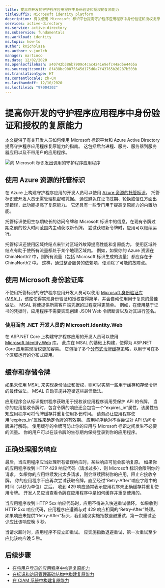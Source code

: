 ```yaml
---
title: 提高你开发的守护程序应用程序中身份验证和授权的复原能力
titleSuffix: Microsoft identity platform
description: 有关使用 Microsoft 标识平台提高守护程序应用程序中身份验证和授权复原能力的指南
services: active-directory
ms.service: active-directory
ms.subservice: fundamentals
ms.workload: identity
ms.topic: how-to
author: knicholasa
ms.author: v-junlch
manager: martinco
ms.date: 12/02/2020
ms.openlocfilehash: a40742b386b7909c4cac4241e9efc44ad5e4465a
ms.sourcegitcommit: 8f438bc90075645d175d6a7f43765b20287b503b
ms.translationtype: HT
ms.contentlocale: zh-CN
ms.lasthandoff: 12/10/2020
ms.locfileid: "97004302"
---
```

# <a name="increase-the-resilience-of-authentication-and-authorization-in-daemon-applications-you-develop"></a>提高你开发的守护程序应用程序中身份验证和授权的复原能力

本文提供了有关开发人员如何使用 Microsoft 标识平台和 Azure Active Directory 提高守护程序应用程序复原能力的指南。 这包括后台进程、服务、服务器到服务器应用以及不带用户的应用程序。

![向 Microsoft 标识发出调用的守护程序应用程序](./media/resilience-daemon-app/calling-microsoft-identity.png)

## <a name="use-managed-identities-for-azure-resources"></a>使用 Azure 资源的托管标识

在 Azure 上构建守护程序应用的开发人员可以使用 [Azure 资源的托管标识](/active-directory/managed-identities-azure-resources/overview)。 托管标识使开发人员无需管理机密和凭据。 通过避免在证书过期、轮换或信任方面出现错误，此功能提高了复原能力。 它还具有一些专门用于提高复原能力的内置功能。

托管标识使用生存期较长的访问令牌和 Microsoft 标识中的信息，在现有令牌过期之前的较大时间范围内主动获取新令牌。 尝试获取新令牌时，应用可以继续运行。

托管标识还使用区域终结点来针对区域外故障提高性能和复原能力。 使用区域终结点有助于使所有流量都处于某个地理区域内。 例如，如果你的 Azure 资源在 ChinaNorth2 中，则所有流量（包括 Microsoft 标识生成的流量）都应存在于 ChinaNorth2 中。 这样，通过整合服务的依赖项，便消除了可能的故障点。

## <a name="use-the-microsoft-authentication-library"></a>使用 Microsoft 身份验证库

不使用托管标识的守护程序应用开发人员可以使用 [Microsoft 身份验证库 (MSAL)](/active-directory/develop/msal-overview)，该库使得实现身份验证和授权变得简单，并会自动使用用于复原的最佳做法。 MSAL 将使提供所需客户端凭据的过程变得更简单。 例如，在使用基于证书的凭据时，应用程序不需要实现创建 JSON Web 令牌断言以及对其进行签名。

### <a name="use-microsoftidentityweb-for-net-developers"></a>使用面向 .NET 开发人员的 Microsoft.Identity.Web

在 ASP.NET Core 上构建守护程序应用的开发人员可以使用 [Microsoft.Identity.Web](/active-directory/develop/microsoft-identity-web) 库。 此库在 MSAL 的基础上构建，使得为 ASP.NET Core 应用实现授权更加容易。 它包括了多个[分布式令牌缓存](https://github.com/AzureAD/microsoft-identity-web/wiki/token-cache-serialization#distributed-token-cache)策略，以用于可在多个区域运行的分布式应用。

## <a name="cache-and-store-tokens"></a>缓存和存储令牌

如果未使用 MSAL 来实现身份验证和授权，则可以实施一些用于缓存和存储令牌的最佳做法。 MSAL 自动实施并遵循这些最佳做法。

应用程序会从标识提供程序获取用于授权该应用程序调用受保护 API 的令牌。 当你的应用接收令牌时，包含令牌的响应还会包含一个“expires\_in”属性，该属性告知应用程序可将令牌缓存并重复使用多长时间。 请务必让应用程序使用“expires\_in”属性来确定令牌的有效期。 应用程序绝对不得尝试对 API 访问令牌进行解码。 使用缓存的令牌可防止你的应用与 Microsoft 标识之间发生不必要的流量。 你的用户可以在该令牌的生存期内保持登录到你的应用程序。

## <a name="properly-handle-service-responses"></a>正确处理服务响应

最后，当应用程序应当处理所有错误响应时，某些响应可能会影响复原。 如果你的应用程序收到 HTTP 429 响应代码（请求过多），则 Microsoft 标识会限制你的请求。 如果你的应用继续发出太多请求，则会继续限制你的应用，阻止它接收令牌。 你的应用程序不应再次尝试获取令牌，直至经过“Retry-After”响应字段中的时间（以秒为单位）之后。 收到 429 响应通常表示应用程序未正确缓存并重复使用令牌。 开发人员应当查看令牌在应用程序中是如何缓存并重复使用的。

当应用程序收到 HTTP 5xx 响应代码时，应用不得进入快速重试循环。 如果收到 HTTP 5xx 响应代码，应用程序应遵循与对 429 响应相同的“Retry-After”处理。 如果响应未提供“Retry-After”标头，我们建议实施指数退避重试，第一次重试至少应比该响应晚 5 秒。

当请求超时时，应用程序不应立即重试。 应实施指数退避重试，第一次重试至少应比该响应晚 5 秒。

## <a name="next-steps"></a>后续步骤

- [在将用户登录的应用程序中构建复原能力](resilience-client-app.md)
- [在标识和访问管理基础结构中构建复原能力](resilience-in-infrastructure.md)
- [在 CIAM 系统中构建复原能力](resilience-b2c.md)


